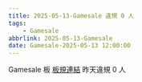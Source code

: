 ```yaml
---
title: 2025-05-13-Gamesale 違規 0 人
tags:
    - Gamesale
abbrlink: 2025-05-13-Gamesale
date: Gamesale-2025-05-13 12:00:00
---
```

Gamesale 板 [板規連結](https://www.ptt.cc/bbs/Gossiping/M.1637425085.A.07D.html)
昨天違規 0 人
